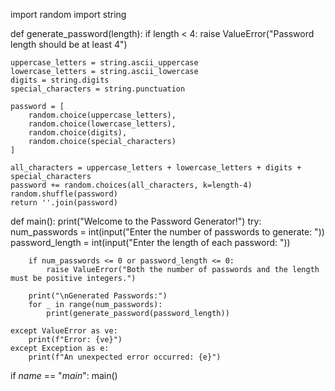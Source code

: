 import random
import string

def generate_password(length):
    if length < 4:
        raise ValueError("Password length should be at least 4")

    uppercase_letters = string.ascii_uppercase
    lowercase_letters = string.ascii_lowercase
    digits = string.digits
    special_characters = string.punctuation

    password = [
        random.choice(uppercase_letters),
        random.choice(lowercase_letters),
        random.choice(digits),
        random.choice(special_characters)
    ]

    all_characters = uppercase_letters + lowercase_letters + digits + special_characters
    password += random.choices(all_characters, k=length-4)
    random.shuffle(password)
    return ''.join(password)

def main():
    print("Welcome to the Password Generator!")
    try:
        num_passwords = int(input("Enter the number of passwords to generate: "))
        password_length = int(input("Enter the length of each password: "))
        
        if num_passwords <= 0 or password_length <= 0:
            raise ValueError("Both the number of passwords and the length must be positive integers.")
        
        print("\nGenerated Passwords:")
        for _ in range(num_passwords):
            print(generate_password(password_length))

    except ValueError as ve:
        print(f"Error: {ve}")
    except Exception as e:
        print(f"An unexpected error occurred: {e}")

if _name_ == "_main_":
    main()

